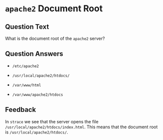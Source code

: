 # `apache2` Document Root

## Question Text

What is the document root of the `apache2` server?

## Question Answers

- `/etc/apache2`

+ `/usr/local/apache2/htdocs/`

- `/var/www/html`

- `/var/www/apache2/htdocs`

## Feedback

In `strace` we see that the server opens the file `/usr/local/apache2/htdocs/index.html`.
This means that the document root is `/usr/local/apache2/htdocs/`.
